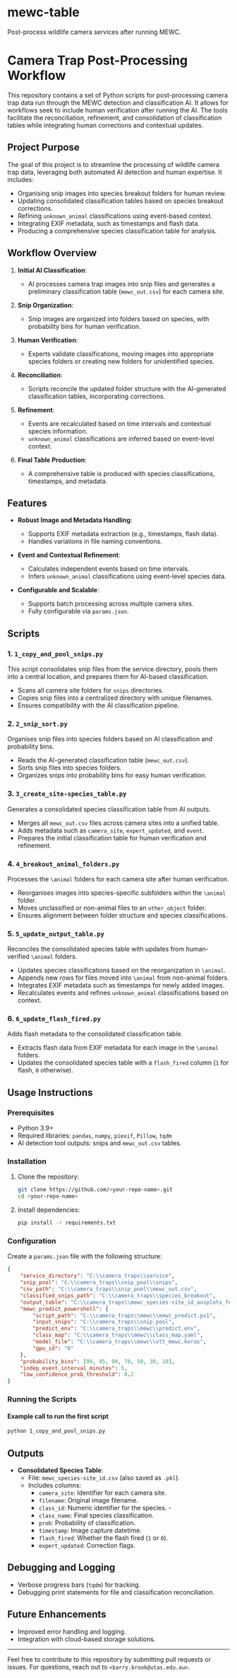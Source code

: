 # mewc-table
Post-process wildlife camera services after running MEWC.

# Camera Trap Post-Processing Workflow

This repository contains a set of Python scripts for post-processing camera trap data run through the MEWC detection and classification AI. It allows for workflows seek to include human verification after running the AI. The tools facilitate the reconciliation, refinement, and consolidation of classification tables while integrating human corrections and contextual updates.

## Project Purpose

The goal of this project is to streamline the processing of wildlife camera trap data, leveraging both automated AI detection and human expertise. It includes:

- Organising snip images into species breakout folders for human review.
- Updating consolidated classification tables based on species breakout corrections.
- Refining `unknown_animal` classifications using event-based context.
- Integrating EXIF metadata, such as timestamps and flash data.
- Producing a comprehensive species classification table for analysis.

## Workflow Overview

1. **Initial AI Classification**:
   - AI processes camera trap images into snip files and generates a preliminary classification table (`mewc_out.csv`) for each camera site.

2. **Snip Organization**:
   - Snip images are organized into folders based on species, with probability bins for human verification.

3. **Human Verification**:
   - Experts validate classifications, moving images into appropriate species folders or creating new folders for unidentified species.

4. **Reconciliation**:
   - Scripts reconcile the updated folder structure with the AI-generated classification tables, incorporating corrections.

5. **Refinement**:
   - Events are recalculated based on time intervals and contextual species information.
   - `unknown_animal` classifications are inferred based on event-level context.

6. **Final Table Production**:
   - A comprehensive table is produced with species classifications, timestamps, and metadata.

## Features

- **Robust Image and Metadata Handling**:
  - Supports EXIF metadata extraction (e.g., timestamps, flash data).
  - Handles variations in file naming conventions.

- **Event and Contextual Refinement**:
  - Calculates independent events based on time intervals.
  - Infers `unknown_animal` classifications using event-level species data.

- **Configurable and Scalable**:
  - Supports batch processing across multiple camera sites.
  - Fully configurable via `params.json`.

## Scripts

### 1. `1_copy_and_pool_snips.py`
This script consolidates snip files from the service directory, pools them into a central location, and prepares them for AI-based classification.

- Scans all camera site folders for `snips` directories.
- Copies snip files into a centralized directory with unique filenames.
- Ensures compatibility with the AI classification pipeline.

### 2. `2_snip_sort.py`
Organises snip files into species folders based on AI classification and probability bins.

- Reads the AI-generated classification table (`mewc_out.csv`).
- Sorts snip files into species folders.
- Organizes snips into probability bins for easy human verification.

### 3. `3_create_site-species_table.py`
Generates a consolidated species classification table from AI outputs.

- Merges all `mewc_out.csv` files across camera sites into a unified table.
- Adds metadata such as `camera_site`, `expert_updated`, and `event`.
- Prepares the initial classification table for human verification and refinement.

### 4. `4_breakout_animal_folders.py`
Processes the `\animal` folders for each camera site after human verification.

- Reorganises images into species-specific subfolders within the `\animal` folder.
- Moves unclassified or non-animal files to an `other_object` folder.
- Ensures alignment between folder structure and species classifications.

### 5. `5_update_output_table.py`
Reconciles the consolidated species table with updates from human-verified `\animal` folders.

- Updates species classifications based on the reorganization in `\animal`.
- Appends new rows for files moved into `\animal` from non-animal folders.
- Integrates EXIF metadata such as timestamps for newly added images.
- Recalculates events and refines `unknown_animal` classifications based on context.

### 6. `6_update_flash_fired.py`
Adds flash metadata to the consolidated classification table.

- Extracts flash data from EXIF metadata for each image in the `\animal` folders.
- Updates the consolidated species table with a `flash_fired` column (`1` for flash, `0` otherwise).

## Usage Instructions

### Prerequisites

- Python 3.9+
- Required libraries: `pandas`, `numpy`, `piexif`, `Pillow`, `tqdm`
- AI detection tool outputs: snips and `mewc_out.csv` tables.

### Installation

1. Clone the repository:
   ```bash
   git clone https://github.com/<your-repo-name>.git
   cd <your-repo-name>
   ```

2. Install dependencies:
   ```bash
   pip install -r requirements.txt
   ```

### Configuration

Create a `params.json` file with the following structure:

```json
{
    "service_directory": "C:\\camera_traps\\service",
    "snip_pool": "C:\\camera_traps\\snip_pool\\snips",
    "csv_path": "C:\\camera_traps\\snip_pool\\mewc_out.csv",
    "classified_snips_path": "C:\\camera_traps\\species_breakout",
    "output_table": "C:\\camera_traps\\mewc_species-site_id_ausplots_feb24",
    "mewc_predict_powershell": {
        "script_path": "C:\\camera_traps\\mewc\\mewc_predict.ps1",
        "input_snips": "C:\\camera_traps\\snip_pool",
        "predict_env": "C:\\camera_traps\\mewc\\predict.env",
        "class_map": "C:\\camera_traps\\mewc\\class_map.yaml",
        "model_file": "C:\\camera_traps\\mewc\\vtt_mewc.keras",
        "gpu_id": "0"
    },
    "probability_bins": [99, 95, 90, 70, 50, 30, 10],
    "indep_event_interval_minutes": 5,
    "low_confidence_prob_threshold": 0.2
}
```

### Running the Scripts

#### Example call to run the first script
```bash
python 1_copy_and_pool_snips.py
```

## Outputs

- **Consolidated Species Table**:
  - File: `mewc_species-site_id.csv` (also saved as `.pkl`).
  - Includes columns:
    - `camera_site`: Identifier for each camera site.
    - `filename`: Original image filename.
    - `class_id`: Numeric identifier for the species.    - 
    - `class_name`: Final species classification.
    - `prob`: Probability of classification.
    - `timestamp`: Image capture datetime.
    - `flash_fired`: Whether the flash fired (`1` or `0`).
    - `expert_updated`: Correction flags.

## Debugging and Logging

- Verbose progress bars (`tqdm`) for tracking.
- Debugging print statements for file and classification reconciliation.

## Future Enhancements

- Improved error handling and logging.
- Integration with cloud-based storage solutions.

---

Feel free to contribute to this repository by submitting pull requests or issues. For questions, reach out to `<barry.brook@utas.edu.au>`.

